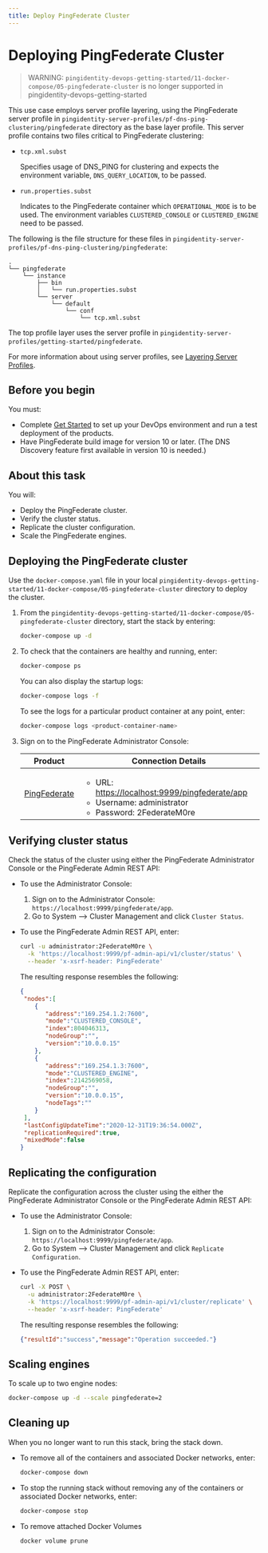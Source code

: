 ```yaml
---
title: Deploy PingFederate Cluster
---
```

# Deploying PingFederate Cluster

> WARNING: `pingidentity-devops-getting-started/11-docker-compose/05-pingfederate-cluster` is no longer supported in pingidentity-devops-getting-started

This use case employs server profile layering, using the PingFederate server profile in `pingidentity-server-profiles/pf-dns-ping-clustering/pingfederate` directory as the base layer profile. This server profile contains two files critical to PingFederate clustering:

* `tcp.xml.subst`

  Specifies usage of DNS_PING for clustering and expects the environment variable, `DNS_QUERY_LOCATION`, to be passed.

* `run.properties.subst`

  Indicates to the PingFederate container which `OPERATIONAL_MODE` is to be used. The environment variables `CLUSTERED_CONSOLE` or `CLUSTERED_ENGINE` need to be passed.

The following is the file structure for these files in `pingidentity-server-profiles/pf-dns-ping-clustering/pingfederate`:

```text
.
└── pingfederate
    └── instance
        ├── bin
        │   └── run.properties.subst
        └── server
            └── default
                └── conf
                    └── tcp.xml.subst
```

The top profile layer uses the server profile in `pingidentity-server-profiles/getting-started/pingfederate`.

For more information about using server profiles, see [Layering Server Profiles](../how-to/profilesLayered.md).

## Before you begin

You must:

* Complete [Get Started](../get-started/introduction.md) to set up your DevOps environment and run a test deployment of the products.
* Have PingFederate build image for version 10 or later. (The DNS Discovery feature first available in version 10 is needed.)

## About this task

You will:

* Deploy the PingFederate cluster.
* Verify the cluster status.
* Replicate the cluster configuration.
* Scale the PingFederate engines.

## Deploying the PingFederate cluster

Use the `docker-compose.yaml` file in your local `pingidentity-devops-getting-started/11-docker-compose/05-pingfederate-cluster` directory to deploy the cluster.

1. From the `pingidentity-devops-getting-started/11-docker-compose/05-pingfederate-cluster` directory, start the stack by entering:

      ```sh
      docker-compose up -d
      ```

1. To check that the containers are healthy and running, enter:

      ```sh
      docker-compose ps
      ```

      You can also display the startup logs:

      ```sh
      docker-compose logs -f
      ```

      To see the logs for a particular product container at any point, enter:

      ```sh
      docker-compose logs <product-container-name>
      ```

1. Sign on to the PingFederate Administrator Console:

    | Product | Connection Details |
    | --- | --- |
    | [PingFederate](https://localhost:9999/pingfederate/app) | <ul> <li>URL: [https://localhost:9999/pingfederate/app](https://localhost:9999/pingfederate/app)</li><li>Username: administrator</li><li>Password: 2FederateM0re</li></ul> |

## Verifying cluster status

Check the status of the cluster using either the PingFederate Administrator Console or the PingFederate Admin REST API:

* To use the Administrator Console:

  1. Sign on to the Administrator Console: `https://localhost:9999/pingfederate/app`.
  1. Go to System --> Cluster Management and click `Cluster Status`.

* To use the PingFederate Admin REST API, enter:

  ```sh
  curl -u administrator:2FederateM0re \
    -k 'https://localhost:9999/pf-admin-api/v1/cluster/status' \
    --header 'x-xsrf-header: PingFederate'
  ```

  The resulting response resembles the following:

  ```json
  {
   "nodes":[
      {
         "address":"169.254.1.2:7600",
         "mode":"CLUSTERED_CONSOLE",
         "index":804046313,
         "nodeGroup":"",
         "version":"10.0.0.15"
      },
      {
         "address":"169.254.1.3:7600",
         "mode":"CLUSTERED_ENGINE",
         "index":2142569058,
         "nodeGroup":"",
         "version":"10.0.0.15",
         "nodeTags":""
      }
   ],
   "lastConfigUpdateTime":"2020-12-31T19:36:54.000Z",
   "replicationRequired":true,
   "mixedMode":false
  }
  ```

## Replicating the configuration

Replicate the configuration across the cluster using the either the PingFederate Administrator Console or the PingFederate Admin REST API:

* To use the Administrator Console:

    1. Sign on to the Administrator Console: `https://localhost:9999/pingfederate/app`.
    1. Go to System --> Cluster Management and click `Replicate Configuration`.

* To use the PingFederate Admin REST API, enter:

  ```sh
  curl -X POST \
    -u administrator:2FederateM0re \
    -k 'https://localhost:9999/pf-admin-api/v1/cluster/replicate' \
    --header 'x-xsrf-header: PingFederate'
  ```

  The resulting response resembles the following:

  ```json
  {"resultId":"success","message":"Operation succeeded."}
  ```

## Scaling engines

To scale up to two engine nodes:

```sh
docker-compose up -d --scale pingfederate=2
```

## Cleaning up

When you no longer want to run this stack, bring the stack down.

* To remove all of the containers and associated Docker networks, enter:

   ```sh
   docker-compose down
   ```

* To stop the running stack without removing any of the containers or associated Docker networks, enter:

   ```sh
   docker-compose stop
   ```

* To remove attached Docker Volumes

   ```sh
   docker volume prune
   ```
